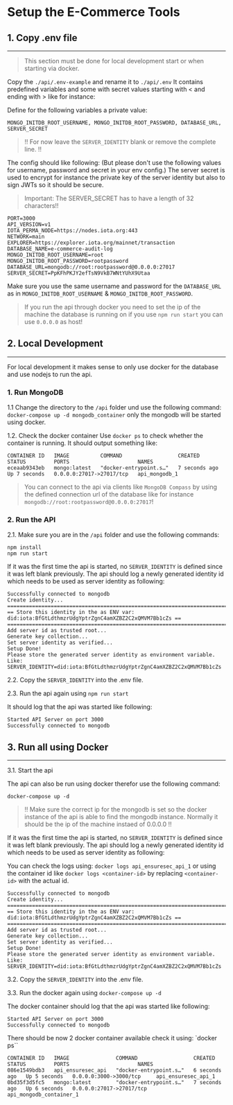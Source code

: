 # Setup the E-Commerce Tools
## 1. Copy .env file
---
> This section must be done for local development start or when starting via docker.

Copy the `./api/.env-example` and rename it to `./api/.env`
It contains predefined variables and some with secret values starting with < and ending with > like for instance: <db-user>

Define for the following variables a private value:
````
MONGO_INITDB_ROOT_USERNAME, MONGO_INITDB_ROOT_PASSWORD, DATABASE_URL, SERVER_SECRET
````

> !! For now leave the `SERVER_IDENTITY` blank or remove the complete line. !!

The config should like following: (But please don't use the following values for username, password and secret in your env config.) The server secret is used to encrypt for instance the private key of the server identity but also to sign JWTs so it should be secure. 

> Important: The SERVER_SECRET has to have a length of 32 characters!!

````
PORT=3000
API_VERSION=v1
IOTA_PERMA_NODE=https://nodes.iota.org:443
NETWORK=main
EXPLORER=https://explorer.iota.org/mainnet/transaction
DATABASE_NAME=e-commerce-audit-log
MONGO_INITDB_ROOT_USERNAME=root
MONGO_INITDB_ROOT_PASSWORD=rootpassword
DATABASE_URL=mongodb://root:rootpassword@0.0.0.0:27017
SERVER_SECRET=PpKFhPKJY2efTsN9VkB7WNtYUhX9Utaa
````

Make sure you use the same username and password for the `DATABASE_URL` as in `MONGO_INITDB_ROOT_USERNAME` & `MONGO_INITDB_ROOT_PASSWORD`.

> If you run the api through docker you need to set the ip of the machine the database is running on if you use `npm run start` you can use `0.0.0.0` as host!

## 2. Local Development
---

For local development it makes sense to only use docker for the database and use nodejs to run the api.

### 1. Run MongoDB

1.1  Change the directory to the `/api` folder und use the following command: `docker-compose up -d mongodb_container` only the mongodb will be started using docker.

1.2. Check the docker container
Use `docker ps` to check whether the container is running. It should output something like:
```
CONTAINER ID   IMAGE          COMMAND                  CREATED         STATUS         PORTS                      NAMES
eceaab9343eb   mongo:latest   "docker-entrypoint.s…"   7 seconds ago   Up 7 seconds   0.0.0.0:27017->27017/tcp   api_mongodb_1
```

> You can connect to the api via clients like `MongoDB Compass` by using the defined connection url of the database like for instance `mongodb://root:rootpassword@0.0.0.0:27017`!

### 2. Run the API

2.1. Make sure you are in the `/api` folder and use the following commands:
```
npm install
npm run start
```

If it was the first time the api is started, no `SERVER_IDENTITY` is defined since it was left blank previously. The api should log a newly generated identity id which needs to be used as server identity as following:

```
Successfully connected to mongodb
Create identity...
==================================================================================================
== Store this identity in the as ENV var: did:iota:BfGtLdthmzrUdgYptrZgnC4amXZBZ2C2xQMVM7Bb1cZs ==
==================================================================================================
Add server id as trusted root...
Generate key collection...
Set server identity as verified...
Setup Done!
Please store the generated server identity as environment variable.
Like: SERVER_IDENTITY=did:iota:BfGtLdthmzrUdgYptrZgnC4amXZBZ2C2xQMVM7Bb1cZs
```

2.2. Copy the `SERVER_IDENTITY` into the .env file.

2.3. Run the api again using `npm run start`

It should log that the api was started like following:
```
Started API Server on port 3000
Successfully connected to mongodb
```

## 3. Run all using Docker
---

3.1. Start the api

The api can also be run using docker therefor use the following command:

`docker-compose up -d`

> !! Make sure the correct ip for the mongodb is set so the docker instance of the api is able to find the mongodb instance. Normally it should be the ip of the machine instaed of 0.0.0.0 !!

If it was the first time the api is started, no `SERVER_IDENTITY` is defined since it was left blank previously. The api should log a newly generated identity id which needs to be used as server identity as following:

You can check the logs using: `docker logs api_ensuresec_api_1` or using the container id like `docker logs <container-id>` by replacing `<container-id>` with the actual id.

```
Successfully connected to mongodb
Create identity...
==================================================================================================
== Store this identity in the as ENV var: did:iota:BfGtLdthmzrUdgYptrZgnC4amXZBZ2C2xQMVM7Bb1cZs ==
==================================================================================================
Add server id as trusted root...
Generate key collection...
Set server identity as verified...
Setup Done!
Please store the generated server identity as environment variable.
Like: SERVER_IDENTITY=did:iota:BfGtLdthmzrUdgYptrZgnC4amXZBZ2C2xQMVM7Bb1cZs
```

3.2. Copy the `SERVER_IDENTITY` into the .env file.

3.3. Run the docker again using `docker-compose up -d`

The docker container should log that the api was started like following:
```
Started API Server on port 3000
Successfully connected to mongodb
```

There should be now 2 docker container available check it using: `docker ps``
```
CONTAINER ID   IMAGE               COMMAND                  CREATED         STATUS         PORTS                      NAMES
086e1549bdb3   api_ensuresec_api   "docker-entrypoint.s…"   6 seconds ago   Up 5 seconds   0.0.0.0:3000->3000/tcp     api_ensuresec_api_1
0bd35f3d5fc5   mongo:latest        "docker-entrypoint.s…"   7 seconds ago   Up 6 seconds   0.0.0.0:27017->27017/tcp   api_mongodb_container_1
```
